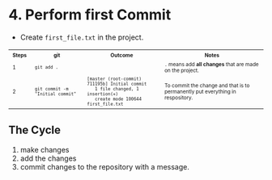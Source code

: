 # 4. Perform first Commit
* Create `first_file.txt` in the project.

<table>
  <tr>
    <th><font size="1">Steps</font></th>	
    <th><font size="1">git</font></th>	    
    <th><font size="1">Outcome</font></th>	    
    <th><font size="1">Notes</font></th>	            
  </tr>
  <tr>
  <tr>
    <td><font size="1">1</font></td>
    <td><font size="1"><code>git add .</code></font></td>
    <td><font size="1"><code></code></font></td>
    <td><font size="1">
      <code>.</code> means add <b>all changes</b> that are made on the project.
    </font></td>            
  </tr>
  <tr>
    <td><font size="1">2</font></td>
    <td><font size="1"><code>git commit -m "Initial commit"</code></font></td>
    <td><font size="1">
      <code>[master (root-commit) 711195b] Initial commit</code><br>
      <code>&nbsp;&nbsp; 1 file changed, 1 insertion(+)</code><br>      
      <code>&nbsp;&nbsp; create mode 100644 first_file.txt</code><br>            
    </font></td>
    <td><font size="1">
      To commit the change and that is to permanently put everything in respository.
    </font></td>            
  </tr>
</table>

## The Cycle
1. make changes
2. add the changes
3. commit changes to the repository with a message.

